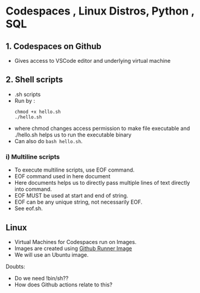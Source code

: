 # Codespaces , Linux Distros, Python , SQL

## 1. Codespaces on Github
- Gives access to VSCode editor and underlying virtual machine
## 2. Shell scripts
- .sh scripts
- Run by : 
    ```
    chmod +x hello.sh 
    ./hello.sh
    ``` 
- where chmod changes access permission to make file executable and ./hello.sh helps us to run the executable binary
- Can also do `bash hello.sh`.

### i) Multiline scripts
- To execute multiline scripts, use EOF command.
- EOF command used in here document 
- Here documents helps us to directly pass multiple lines of text directly into command.
- EOF MUST be used at start and end of string.
- EOF can be any unique string, not necessarily EOF.
- See eof.sh.

## Linux

- Virtual Machines for Codespaces run on Images.
- Images are created using [Github Runner Image](https://github.com/actions/runner-images)
- We will use an Ubuntu image.


Doubts:
- Do we need !bin/sh??
- How does Github actions relate to this?
